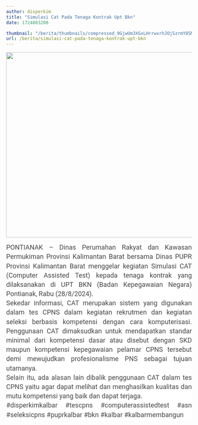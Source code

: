 ```yaml
---
author: disperkim
title: "Simulasi Cat Pada Tenaga Kontrak Upt Bkn"
date: 1724803200

thumbnail: "/berita/thumbnails/compressed_9GjwUm3XGxLHrrwxrhJOjSzrmY85MA3UFPGyl8Xu.jpg"
url: /berita/simulasi-cat-pada-tenaga-kontrak-upt-bkn
---
```


<p><img src="/images/QJ6UMyEFV5j91ueeg55K.jpeg" width="905" height="502" alt="" /></p>
<p style="box-sizing: border-box; border: 0px; vertical-align: baseline; margin: 0px; text-size-adjust: none; color: #474747; font-variant-ligatures: common-ligatures; line-height: 1.4; padding: 0px; font-family: Roboto, sans-serif; font-size: 18px; background-color: #ffffff; outline: none !important; text-align: justify;">PONTIANAK &ndash; Dinas Perumahan Rakyat dan Kawasan Permukiman Provinsi Kalimantan Barat bersama Dinas PUPR Provinsi Kalimantan Barat menggelar kegiatan Simulasi CAT (Computer Assisted Test) kepada tenaga kontrak yang dilaksanakan di UPT BKN (Badan Kepegawaian Negara) Pontianak, Rabu (28/8/2024).</p>
<p style="box-sizing: border-box; border: 0px; vertical-align: baseline; margin: 0px; text-size-adjust: none; color: #474747; font-variant-ligatures: common-ligatures; line-height: 1.4; padding: 0px; font-family: Roboto, sans-serif; font-size: 18px; background-color: #ffffff; outline: none !important; text-align: justify;">Sekedar informasi, CAT merupakan sistem yang digunakan dalam tes CPNS dalam kegiatan rekrutmen dan kegiatan seleksi berbasis kompetensi dengan cara komputerisasi. Penggunaan CAT dimaksudkan untuk mendapatkan standar minimal dari kompetensi dasar atau disebut dengan SKD maupun kompetensi kepegawaian pelamar CPNS tersebut demi mewujudkan profesionalisme PNS sebagai tujuan utamanya.</p>
<p style="box-sizing: border-box; border: 0px; vertical-align: baseline; margin: 0px; text-size-adjust: none; color: #474747; font-variant-ligatures: common-ligatures; line-height: 1.4; padding: 0px; font-family: Roboto, sans-serif; font-size: 18px; background-color: #ffffff; outline: none !important; text-align: justify;">Selain itu, ada alasan lain dibalik penggunaan CAT dalam tes CPNS yaitu agar dapat melihat dan menghasilkan kualitas dan mutu kompetensi yang baik dan dapat terjaga.</p>
<p style="box-sizing: border-box; border: 0px; vertical-align: baseline; margin: 0px; text-size-adjust: none; color: #474747; font-variant-ligatures: common-ligatures; line-height: 1.4; padding: 0px; font-family: Roboto, sans-serif; font-size: 18px; background-color: #ffffff; outline: none !important; text-align: justify;">#disperkimkalbar #tescpns #computerassistedtest #asn #seleksicpns #puprkalbar #bkn #kalbar #kalbarmembangun</p>
